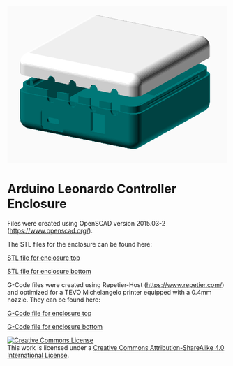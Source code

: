 ![Exploded view](images/enclosure.png)

# Arduino Leonardo Controller Enclosure

Files were created using OpenSCAD version 2015.03-2 (https://www.openscad.org/).

The STL files for the enclosure can be found here:

   [STL file for enclosure top](stl_files/v2/enclosure_top_v2.stl)

   [STL file for enclosure bottom](stl_files/v2/enclosure_bottom_v2.stl)

G-Code files were created using Repetier-Host (https://www.repetier.com/) and optimized for a TEVO Michelangelo printer equipped with a 0.4mm nozzle.
They can be found here:

   [G-Code file for enclosure top](gcode_files/v2/enclosure_top_v2.gco)

   [G-Code file for enclosure bottom](gcode_files/v2/enclosure_bottom_v2.gco)

<a rel="license" href="http://creativecommons.org/licenses/by-sa/4.0/"><img alt="Creative Commons License" style="border-width:0" src="https://i.creativecommons.org/l/by-sa/4.0/88x31.png" /></a><br />This work is licensed under a <a rel="license" href="http://creativecommons.org/licenses/by-sa/4.0/">Creative Commons Attribution-ShareAlike 4.0 International License</a>.

